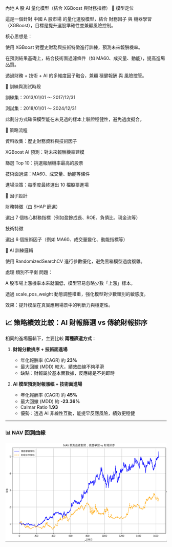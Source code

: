 內地 A 股 AI 量化模型（結合 XGBoost 與財務指標）
📌 模型定位

這是一個針對 中國 A 股市場 的量化選股模型，結合 財務因子 與 機器學習（XGBoost），目標是提升選股準確性並兼顧風險控制。

核心思想是：

使用 XGBoost 對歷史財務與技術特徵進行訓練，預測未來報酬機率。

在預測結果基礎上，結合技術面過濾條件（如 MA60、成交量、動能），提高進場品質。

透過財務 + 技術 + AI 的多維度因子融合，兼顧 穩健報酬 與 風險控管。

📌 訓練與測試時段

訓練集：2013/01/01 ～ 2017/12/31

測試集：2018/01/01 ～ 2024/12/31

此劃分方式確保模型能在未見過的樣本上驗證穩健性，避免過度擬合。

📌 策略流程

資料收集：歷史財務資料與技術因子

XGBoost AI 預測：對未來報酬機率建模

篩選 Top 10：挑選報酬機率最高的股票

技術面過濾：MA60、成交量、動能等條件

進場決策：每季度最終選出 10 檔股票進場

📌 因子設計

財務特徵（由 SHAP 篩選）

選出 7 個核心財務指標（例如盈餘成長、ROE、負債比、現金流等）

技術特徵

選出 6 個技術因子（例如 MA60、成交量變化、動能指標等）

📌 AI 訓練邏輯

使用 RandomizedSearchCV 進行參數優化，避免黑箱模型過度複雜。

處理 類別不平衡 問題：

A 股市場上漲機率本來就偏低，模型容易忽略少數「上漲」樣本。

透過 scale_pos_weight 動態調整權重，強化模型對少數類別的敏感度。

效果：提升模型在真實應用場景中的判斷力與穩定性。

## 📈 策略績效比較：AI 財報篩選 vs 傳統財報排序

相同的進場邏輯下，主要比較 **兩種篩選方式**：

1. **財報分數排序 + 技術面進場**  
   - 年化報酬率 (CAGR) 約 **23%**  
   - 最大回撤 (MDD) 較大，績效曲線不夠平滑  
   - 缺點：財報屬於基本面數據，反應總是不夠即時  

2. **AI 模型預測財報漲幅 + 技術面進場**  
   - 年化報酬率 (CAGR) 約 **45%**  
   - 最大回撤 (MDD) 約 **-23.36%**  
   - Calmar Ratio **1.93**  
   - 優勢：透過 AI 非線性互動，能提早反應風險，績效更穩健  

---

### 📊 NAV 回測曲線
![NAV Performance](./A股機器學習績效圖.png)


